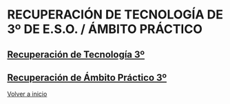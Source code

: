 # RECUPERACIÓN DE TECNOLOGÍA DE 3º DE E.S.O. / ÁMBITO PRÁCTICO

## [Recuperación de Tecnología 3º](tecno3.md)

## [Recuperación de Ámbito Práctico 3º](apr3.md)

[Volver a inicio](https://github.com/angelmicelti/TecnoVilladiego3)
